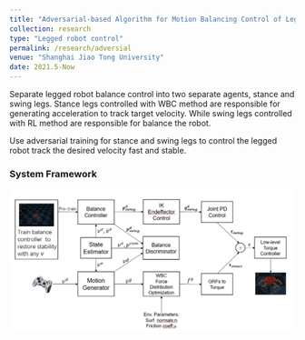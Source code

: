 ```yaml
---
title: "Adversarial-based Algorithm for Motion Balancing Control of Legged Robots"
collection: research
type: "Legged robot control"
permalink: /research/adversial
venue: "Shanghai Jiao Tong University"
date: 2021.5-Now
---
```


Separate legged robot balance control into two separate agents, stance and swing legs.
Stance legs controlled with WBC method are responsible for generating acceleration to track target velocity. While swing legs controlled with RL method are responsible for balance the robot.

Use adversarial training for stance and swing legs to control the legged robot track the desired velocity fast and stable.

### System Framework

![](../images/adversial.PNG)
